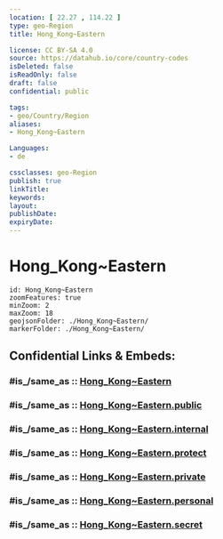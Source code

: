```yaml
---
location: [ 22.27 , 114.22 ] 
type: geo-Region
title: Hong_Kong~Eastern

license: CC BY-SA 4.0
source: https://datahub.io/core/country-codes
isDeleted: false
isReadOnly: false
draft: false
confidential: public

tags:
- geo/Country/Region
aliases:
- Hong_Kong~Eastern

Languages:
- de

cssclasses: geo-Region
publish: true
linkTitle: 
keywords: 
layout: 
publishDate: 
expiryDate: 
---
```


# Hong_Kong~Eastern

```leaflet
id: Hong_Kong~Eastern
zoomFeatures: true 
minZoom: 2 
maxZoom: 18
geojsonFolder: ./Hong_Kong~Eastern/
markerFolder: ./Hong_Kong~Eastern/
```


## Confidential Links & Embeds: 

### #is_/same_as :: [Hong_Kong~Eastern](/_Standards/Earth/Continent/Asia/Asia~East/China/Hong_Kong/Counties/Hong_Kong~Eastern.md) 

### #is_/same_as :: [Hong_Kong~Eastern.public](/_public/Earth/Continent/Asia/Asia~East/China/Hong_Kong/Counties/Hong_Kong~Eastern.public.md) 

### #is_/same_as :: [Hong_Kong~Eastern.internal](/_internal/Earth/Continent/Asia/Asia~East/China/Hong_Kong/Counties/Hong_Kong~Eastern.internal.md) 

### #is_/same_as :: [Hong_Kong~Eastern.protect](/_protect/Earth/Continent/Asia/Asia~East/China/Hong_Kong/Counties/Hong_Kong~Eastern.protect.md) 

### #is_/same_as :: [Hong_Kong~Eastern.private](/_private/Earth/Continent/Asia/Asia~East/China/Hong_Kong/Counties/Hong_Kong~Eastern.private.md) 

### #is_/same_as :: [Hong_Kong~Eastern.personal](/_personal/Earth/Continent/Asia/Asia~East/China/Hong_Kong/Counties/Hong_Kong~Eastern.personal.md) 

### #is_/same_as :: [Hong_Kong~Eastern.secret](/_secret/Earth/Continent/Asia/Asia~East/China/Hong_Kong/Counties/Hong_Kong~Eastern.secret.md)

